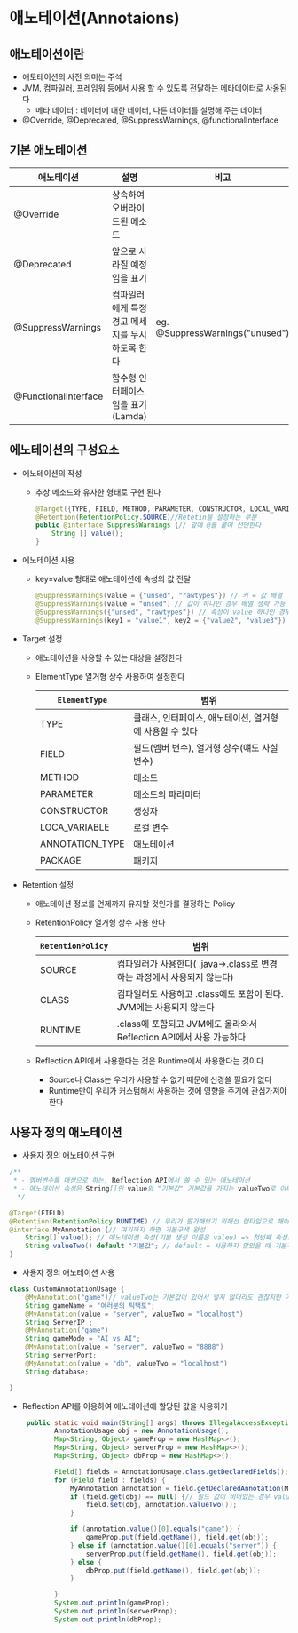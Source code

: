 # 애노테이션(Annotaions)

## 애노테이션이란

- 애토테이션의 사전 의미는 주석
- JVM, 컴파일러, 프레임워 등에서 사용 할 수 있도록 전달하는 메타데이터로 사옹된다
  - 메타 데이터 : 데이터에 대한 데이터, 다른 데이터를 설명해 주는 데이터
- @Override, @Deprecated, @SuppressWarnings, @functionalInterface

## 기본 애노테이션

| 애노테이션           | 설명                                            | 비고                            |
| -------------------- | ----------------------------------------------- | ------------------------------- |
| @Override            | 상속하여 오버라이드된 메소드                    |                                 |
| @Deprecated          | 앞으로 사라질 예정임을 표기                     |                                 |
| @SuppressWarnings    | 컴파일러에게 특정 경고 메세지를 무시하도록 한다 | eg. @SuppressWarnings("unused") |
| @FunctionalInterface | 함수형 인터페이스임을 표기(Lamda)               |                                 |

## 에노테이션의 구성요소

- 에노테이션의 작성

  - 추상 메소드와 유사한 형태로 구현 된다

    ```java
    @Target({TYPE, FIELD, METHOD, PARAMETER, CONSTRUCTOR, LOCAL_VARIABLE}) // 대상 설정
    @Retention(RetentionPolicy.SOURCE)//Retetin을 설정하는 부분
    public @interface SuppressWarnings {// 앞에 @를 붙여 선언한다
    	String [] value();
    }
    ```

- 에노테이션 사용

  - key=value 형태로 애노테이션에 속성의 값 전달

    ```java
    @SuppressWarnings(value = {"unsed", "rawtypes"}) // 키 = 값 배열
    @SuppressWarnings(value = "unsed") // 값이 하나인 경우 배열 생략 가능
    @SuppressWarnings({"unsed", "rawtypes"}) // 속성이 value 하나인 경우 키 생략 가능
    @SuppressWarnings(key1 = "value1", key2 = {"value2", "value3"}) // 속성이 여러개인 경우 키를 여러개 사용 가능
    ```

- Target 설정

  - 애노테이션을 사용할 수 있는 대상을 설정한다

  - ElementType 열거형 상수 사용하여 설정한다

    | `ElementType`   | 범위                                                    |
    | --------------- | ------------------------------------------------------- |
    | TYPE            | 클래스, 인터페이스, 애노테이션, 열거형에 사용할 수 있다 |
    | FIELD           | 필드(멤버 변수), 열거형 상수(얘도 사실 변수)            |
    | METHOD          | 메소드                                                  |
    | PARAMETER       | 메소드의 파라미터                                       |
    | CONSTRUCTOR     | 생성자                                                  |
    | LOCA_VARIABLE   | 로컬 변수                                               |
    | ANNOTATION_TYPE | 애노테이션                                              |
    | PACKAGE         | 패키지                                                  |

- Retention 설정

  - 애노테이션 정보를 언제까지 유지할 것인가를 결정하는 Policy

  - RetentionPolicy 열거형 상수 사용 한다

    | `RetentionPolicy` | 범위                                                         |
    | ----------------- | ------------------------------------------------------------ |
    | SOURCE            | 컴파일러가 사용한다( .java->.class로 변경하는 과정에서 사용되지 않는다) |
    | CLASS             | 컴파일러도 사용하고 .class에도 포함이 된다. JVM에는 사용되지 않는다 |
    | RUNTIME           | .class에 포함되고 JVM에도 올라와서 Reflection API에서 사용 가능하다 |

  - Reflection API에서 사용한다는 것은 Runtime에서 사용한다는 것이다

    - Source나 Class는 우리가 사용할 수 없기 때문에 신경쓸 필요가 없다
    - Runtime만이 우리가 커스텀해서 사용하는 것에 영향을 주기에 관심가져야 한다

## 사용자 정의 애노테이션

- 사용자 정의 애노테이션 구현

```java
/**
 * - 멤버변수를 대상으로 하는, Reflection API에서 쓸 수 있는 애노테이션
 * - 애노테이션 속성은 String[]인 value와 "기본값" 기본값을 가지는 valueTwo로 이루어진다
  */

@Target(FIELD)
@Retention(RetentionPolicy.RUNTIME) // 우리가 뭔가해보기 위해선 런타임으로 해야된다
@interface MyAnnotation {// 여기까지 하면 기본구색 완성
    String[] value(); // 애노테이션 속성(기본 생성 이름은 valeu) => 첫번째 속성은 value가 되는게 좋다
    String valueTwo() default "기본값"; // default = 사용하지 않았을 때 기본적으로 들어가는값
}
```

- 사용자 정의 애노테이션 사용

```java
class CustomAnnotationUsage {
    @MyAnnotation("game")// valueTwo는 기본값이 있어서 넣지 않더라도 괜찮지만 기본값이 없으면 하나라도 값을 입력해야 한다
    String gameName = "여러분의 틱택토";
    @MyAnnotation(value = "server", valueTwo = "localhost")
    String ServerIP ;
    @MyAnnotation("game")
    String gameMode = "AI vs AI";
    @MyAnnotation(value = "server", valueTwo = "8888")
    String serverPort;
    @MyAnnotation(value = "db", valueTwo = "localhost")
    String database;

}
```

- Reflection API를 이용하여 애노테이션에 할당된 값을 사용하기

  ```java
   public static void main(String[] args) throws IllegalAccessException {
          AnnotationUsage obj = new AnnotationUsage();
          Map<String, Object> gameProp = new HashMap<>();
          Map<String, Object> serverProp = new HashMap<>();
          Map<String, Object> dbProp = new HashMap<>();
  
          Field[] fields = AnnotationUsage.class.getDeclaredFields(); // 필드 정보를 가져오는 부분(Reflection API 이용)
          for (Field field : fields) {
              MyAnnotation annotation = field.getDeclaredAnnotation(MyAnnotation.class); // 필드에서 Annotation 정보 가져오는 부분(Reflection API)(멤버이름, 값정도)
              if (field.get(obj) == null) {// 필드 값이 비어있는 경우 valueTwo에서 가져온다
                  field.set(obj, annotation.valueTwo());
              }
  
              if (annotation.value()[0].equals("game")) {
                  gameProp.put(field.getName(), field.get(obj));
              } else if (annotation.value()[0].equals("server")) {
                  serverProp.put(field.getName(), field.get(obj));
              } else {
                  dbProp.put(field.getName(), field.get(obj));
              }
  
          }
          System.out.println(gameProp);
          System.out.println(serverProp);
          System.out.println(dbProp);
          
  ```









